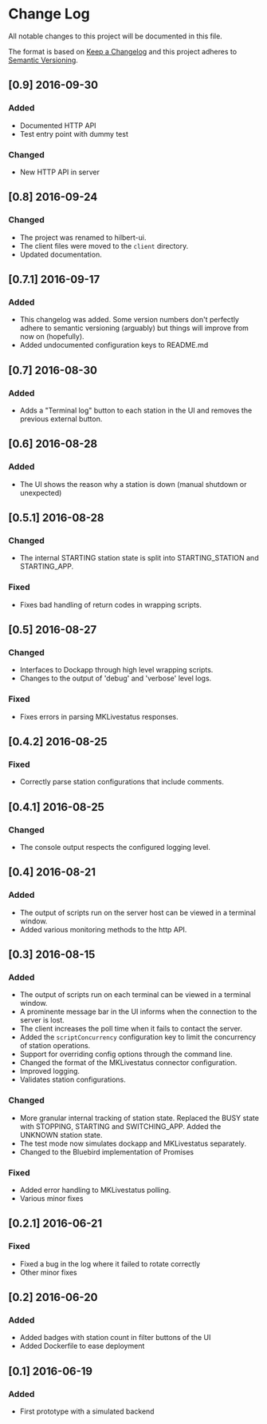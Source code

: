 # Change Log
All notable changes to this project will be documented in this file.

The format is based on [Keep a Changelog](http://keepachangelog.com/) 
and this project adheres to [Semantic Versioning](http://semver.org/).

## [0.9] 2016-09-30
### Added
- Documented HTTP API
- Test entry point with dummy test
### Changed
- New HTTP API in server

## [0.8] 2016-09-24
### Changed
- The project was renamed to hilbert-ui.
- The client files were moved to the `client` directory.
- Updated documentation.

## [0.7.1] 2016-09-17
### Added
- This changelog was added. Some version numbers don't perfectly adhere
  to semantic versioning (arguably) but things will improve from now on
  (hopefully).
- Added undocumented configuration keys to README.md

## [0.7] 2016-08-30
### Added
- Adds a "Terminal log" button to each station in the UI and removes
  the previous external button. 

## [0.6] 2016-08-28
### Added
- The UI shows the reason why a station is down (manual shutdown or 
unexpected)

## [0.5.1] 2016-08-28
### Changed
- The internal STARTING station state is split into STARTING_STATION and
  STARTING_APP.
### Fixed
- Fixes bad handling of return codes in wrapping scripts.

## [0.5] 2016-08-27
### Changed
- Interfaces to Dockapp through high level wrapping scripts.
- Changes to the output of 'debug' and 'verbose' level logs. 
### Fixed
- Fixes errors in parsing MKLivestatus responses.

## [0.4.2] 2016-08-25
### Fixed
- Correctly parse station configurations that include comments.

## [0.4.1] 2016-08-25
### Changed
- The console output respects the configured logging level. 

## [0.4] 2016-08-21
### Added
- The output of scripts run on the server host can be viewed in a 
terminal window.
- Added various monitoring methods to the http API.

## [0.3] 2016-08-15
### Added
- The output of scripts run on each terminal can be viewed in a terminal
window.
- A prominente message bar in the UI informs when the connection to the
server is lost.
- The client increases the poll time when it fails to contact the 
server.
- Added the `scriptConcurrency` configuration key to limit the 
concurrency of station operations.
- Support for overriding config options through the command line.
- Changed the format of the MKLivestatus connector configuration.
- Improved logging.
- Validates station configurations.
### Changed
- More granular internal tracking of station state. Replaced the 
BUSY state with STOPPING, STARTING and SWITCHING_APP. Added the UNKNOWN 
station state.
- The test mode now simulates dockapp and MKLivestatus separately.
- Changed to the Bluebird implementation of Promises
### Fixed
- Added error handling to MKLivestatus polling.
- Various minor fixes

## [0.2.1] 2016-06-21
### Fixed
- Fixed a bug in the log where it failed to rotate correctly
- Other minor fixes

## [0.2] 2016-06-20
### Added
- Added badges with station count in filter buttons of the UI
- Added Dockerfile to ease deployment 

## [0.1] 2016-06-19
### Added
- First prototype with a simulated backend